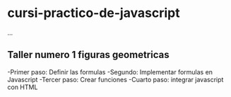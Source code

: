# cursi-practico-de-javascript

...

## Taller numero 1 figuras geometricas

-Primer paso: Definir las formulas
-Segundo: Implementar formulas en Javascript
-Tercer paso: Crear funciones
-Cuarto paso: integrar javascript con HTML